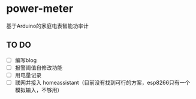 # power-meter
基于Arduino的家庭电表智能功率计

## TO DO
- [ ] 编写blog
- [ ] 报警阈值自修改功能
- [ ] 用电量记录
- [ ] 联网并接入 homeassistant（目前没有找到可行的方案，esp8266只有一个模拟输入，不够用）

